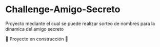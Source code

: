 # Challenge-Amigo-Secreto
Proyecto mediante el cual se puede realizar sorteo de nombres para la dinamica del amigo secreto


:construction: Proyecto en construcción :construction:
